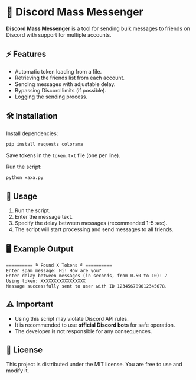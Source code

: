 # 🤖 Discord Mass Messenger

**Discord Mass Messenger** is a tool for sending bulk messages to friends on Discord with support for multiple accounts.

## ⚡ Features

- Automatic token loading from a file.
- Retrieving the friends list from each account.
- Sending messages with adjustable delay.
- Bypassing Discord limits (if possible).
- Logging the sending process.

## 🛠 Installation

Install dependencies:
   ```bash
   pip install requests colorama
   ```
Save tokens in the `token.txt` file (one per line).

Run the script:
   ```bash
   python xaxa.py
   ```

## 🔧 Usage

1. Run the script.
2. Enter the message text.
3. Specify the delay between messages (recommended 1-5 sec).
4. The script will start processing and send messages to all friends.

## 🖥 Example Output

```
========== ╚ Found X Tokens ╝ ==========
Enter spam message: Hi! How are you?
Enter delay between messages (in seconds, from 0.50 to 10): 7
Using token: XXXXXXXXXXXXXXXXX
Message successfully sent to user with ID 123456789012345678.
```

## ⚠ Important

- Using this script may violate Discord API rules.
- It is recommended to use **official Discord bots** for safe operation.
- The developer is not responsible for any consequences.

## 📜 License

This project is distributed under the MIT license. You are free to use and modify it.

